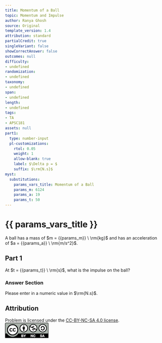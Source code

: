 ```yaml
---
title: Momentum of a Ball
topic: Momentum and Impulse
author: Ranya Ghosh
source: Original
template_version: 1.4
attribution: standard
partialCredit: true
singleVariant: false
showCorrectAnswer: false
outcomes: null
difficulty:
- undefined
randomization:
- undefined
taxonomy:
- undefined
span:
- undefined
length:
- undefined
tags:
- TA
- APSC181
assets: null
part1:
  type: number-input
  pl-customizations:
    rtol: 0.05
    weight: 1
    allow-blank: true
    label: $\Delta p = $
    suffix: $\rm{N.s}$
myst:
  substitutions:
    params_vars_title: Momentum of a Ball
    params_m: 6124
    params_a: 19
    params_t: 50
---
```

# {{ params_vars_title }}
A ball has a mass of $m = {{params_m}} \ \rm{kg}$ and has an acceleration of $a = {{params_a}} \ \rm{m/s^2}$.

## Part 1

At $t = {{params_t}} \ \rm{s}$, what is the impulse on the ball?

### Answer Section

Please enter in a numeric value in $\rm{N.s}$.

## Attribution

Problem is licensed under the [CC-BY-NC-SA 4.0 license](https://creativecommons.org/licenses/by-nc-sa/4.0/).<br> ![The Creative Commons 4.0 license requiring attribution-BY, non-commercial-NC, and share-alike-SA license.](https://raw.githubusercontent.com/firasm/bits/master/by-nc-sa.png)